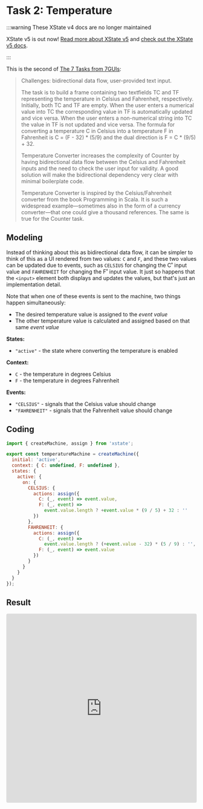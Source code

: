 # Task 2: Temperature

:::warning These XState v4 docs are no longer maintained

XState v5 is out now! [Read more about XState v5](https://stately.ai/blog/2023-12-01-xstate-v5) and [check out the XState v5 docs](https://stately.ai/docs/xstate).

:::

This is the second of [The 7 Tasks from 7GUIs](https://eugenkiss.github.io/7guis/tasks#temp):

> Challenges: bidirectional data flow, user-provided text input.
>
> The task is to build a frame containing two textfields TC and TF representing the temperature in Celsius and Fahrenheit, respectively. Initially, both TC and TF are empty. When the user enters a numerical value into TC the corresponding value in TF is automatically updated and vice versa. When the user enters a non-numerical string into TC the value in TF is not updated and vice versa. The formula for converting a temperature C in Celsius into a temperature F in Fahrenheit is C = (F - 32) \* (5/9) and the dual direction is F = C \* (9/5) + 32.
>
> Temperature Converter increases the complexity of Counter by having bidirectional data flow between the Celsius and Fahrenheit inputs and the need to check the user input for validity. A good solution will make the bidirectional dependency very clear with minimal boilerplate code.
>
> Temperature Converter is inspired by the Celsius/Fahrenheit converter from the book Programming in Scala. It is such a widespread example—sometimes also in the form of a currency converter—that one could give a thousand references. The same is true for the Counter task.

## Modeling

Instead of thinking about this as bidirectional data flow, it can be simpler to think of this as a UI rendered from two values: `C` and `F`, and these two values can be updated due to events, such as `CELSIUS` for changing the C˚ input value and `FAHRENHEIT` for changing the F˚ input value. It just so happens that the `<input>` element both displays and updates the values, but that's just an implementation detail.

Note that when one of these events is sent to the machine, two things happen simultaneously:

- The desired temperature value is assigned to the _event value_
- The other temperature value is calculated and assigned based on that same _event value_

**States:**

- `"active"` - the state where converting the temperature is enabled

**Context:**

- `C` - the temperature in degrees Celsius
- `F` - the temperature in degrees Fahrenheit

**Events:**

- `"CELSIUS"` - signals that the Celsius value should change
- `"FAHRENHEIT"` - signals that the Fahrenheit value should change

## Coding

```js
import { createMachine, assign } from 'xstate';

export const temperatureMachine = createMachine({
  initial: 'active',
  context: { C: undefined, F: undefined },
  states: {
    active: {
      on: {
        CELSIUS: {
          actions: assign({
            C: (_, event) => event.value,
            F: (_, event) =>
              event.value.length ? +event.value * (9 / 5) + 32 : ''
          })
        },
        FAHRENHEIT: {
          actions: assign({
            C: (_, event) =>
              event.value.length ? (+event.value - 32) * (5 / 9) : '',
            F: (_, event) => event.value
          })
        }
      }
    }
  }
});
```

## Result

<iframe
  src="https://codesandbox.io/embed/7guis-counter-68083?fontsize=14&hidenavigation=1&theme=dark"
  style="width:100%; height:500px; border:0; border-radius: 4px; overflow:hidden;"
  title="7GUIs: Temperature"
  allow="geolocation; microphone; camera; midi; vr; accelerometer; gyroscope; payment; ambient-light-sensor; encrypted-media; usb"
  sandbox="allow-modals allow-forms allow-popups allow-scripts allow-same-origin"
></iframe>
